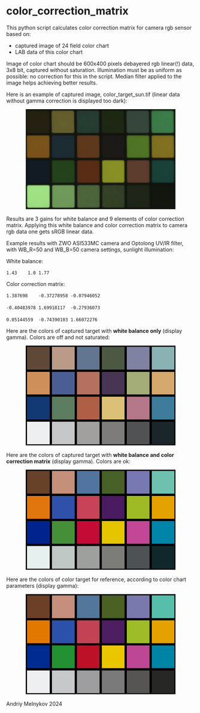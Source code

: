 # color_correction_matrix
This python script calculates color correction matrix for camera rgb sensor based on:
 - captured image of 24 field color chart
 - LAB data of this color chart

Image of color chart should be 600x400 pixels debayered rgb linear(!) data, 3x8 bit, captured without saturation.
Illumination must be as uniform as possible: no correction for this in the script.
Median filter applied to the image helps achieving better results.

Here is an example of captured image, color_target_sun.tif (linear data without gamma correction is displayed too dark):

<p align="center">
<img src="https://github.com/andriymelnykov/color_correction_matrix/blob/main/images/color_target_sun.png" width="400"/>
</p>

Results are 3 gains for white balance and 9 elements of color correction matrix.
Applying this white balance and color correction matrix to camera rgb data one gets sRGB linear data.

Example results with ZWO ASI533MC camera and Optolong UV/IR filter, with WB_R=50 and WB_B=50 camera settings, sunlight illumination:

White balance:

```
1.43	1.0	1.77
```

Color correction matrix:

```
1.387698	-0.37278958	-0.07946052

-0.40483978	1.69918117	-0.27936073

0.05144559	-0.74390103	1.66072276
``` 

Here are the colors of captured target with **white balance only** (display gamma). Colors are off and not saturated:

<p align="center">
<img src="https://github.com/andriymelnykov/color_correction_matrix/blob/main/images/my_wbonly_displaygamma.png" width="400"/>
</p>

Here are the colors of captured target with **white balance and color correction matrix** (display gamma). Colors are ok:

<p align="center">
<img src="https://github.com/andriymelnykov/color_correction_matrix/blob/main/images/my_corrected_displaygamma.png" width="400"/>
</p>

Here are the colors of color target for reference, according to color chart parameters (display gamma):

<p align="center">
<img src="https://github.com/andriymelnykov/color_correction_matrix/blob/main/images/ref_srgb_displaygamma.png" width="400"/>
</p>


Andriy Melnykov 2024
